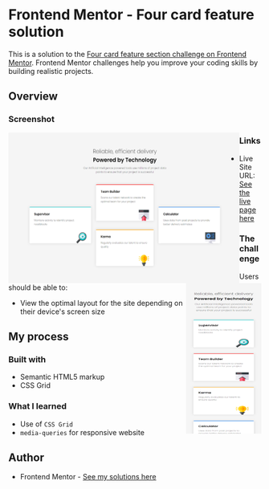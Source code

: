 # Frontend Mentor - Four card feature solution

This is a solution to the [Four card feature section challenge on Frontend Mentor](https://www.frontendmentor.io/challenges/four-card-feature-section-weK1eFYK). Frontend Mentor challenges help you improve your coding skills by building realistic projects.

## Overview

### Screenshot

<img align="left" width="460" height="300" src="./screenshot.png"><img align="right" width="150" height="300" src="./screenshot-mobile.png">

### Links

- Live Site URL: [See the live page here](https://kasia307584.github.io/challenge_Four-Card-Section/)

### The challenge

Users should be able to:

- View the optimal layout for the site depending on their device's screen size

## My process

### Built with

- Semantic HTML5 markup
- CSS Grid

### What I learned

- Use of `CSS Grid`
- `media-queries` for responsive website

## Author

- Frontend Mentor - [See my solutions here](https://www.frontendmentor.io/profile/Kasia307584)
